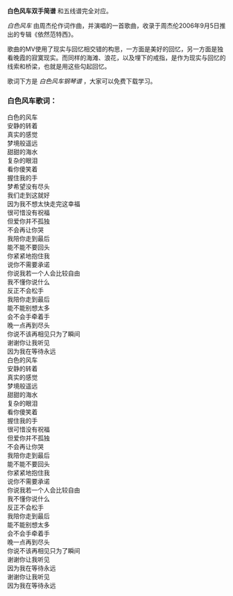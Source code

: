 

**白色风车双手简谱** 和五线谱完全对应。

_白色风车_ 由周杰伦作词作曲，并演唱的一首歌曲，收录于周杰伦2006年9月5日推出的专辑《依然范特西》。

歌曲的MV使用了现实与回忆相交错的构思，一方面是美好的回忆，另一方面是独看晚霞的寂寞现实。而同样的海滩、浪花，以及埋下的戒指，是作为现实与回忆的线索和桥梁，也就是用这些勾起回忆。

歌词下方是 _白色风车钢琴谱_ ，大家可以免费下载学习。

### 白色风车歌词：

白色的风车  
安静的转着  
真实的感觉  
梦境般遥远  
甜甜的海水  
复杂的眼泪  
看你傻笑着  
握住我的手  
梦希望没有尽头  
我们走到这就好  
因为我不想太快走完这幸福  
很可惜没有祝福  
但爱你并不孤独  
不会再让你哭  
我陪你走到最后  
能不能不要回头  
你紧紧地抱住我  
说你不需要承诺  
你说我若一个人会比较自由  
我不懂你说什么  
反正不会松手  
我陪你走到最后  
能不能别想太多  
会不会手牵着手  
晚一点再到尽头  
你说不该再相见只为了瞬间  
谢谢你让我听见  
因为我在等待永远  
白色的风车  
安静的转着  
真实的感觉  
梦境般遥远  
甜甜的海水  
复杂的眼泪  
看你傻笑着  
握住我的手  
很可惜没有祝福  
但爱你并不孤独  
不会再让你哭  
我陪你走到最后  
能不能不要回头  
你紧紧地抱住我  
说你不需要承诺  
你说我若一个人会比较自由  
我不懂你说什么  
反正不会松手  
我陪你走到最后  
能不能别想太多  
会不会手牵着手  
晚一点再到尽头  
你说不该再相见只为了瞬间  
谢谢你让我听见  
因为我在等待永远  
谢谢你让我听见  
因为我在等待永远

